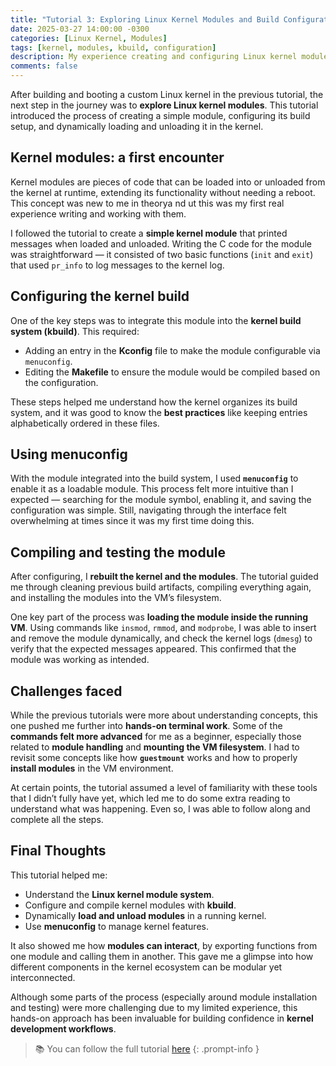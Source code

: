 ```yaml
---
title: "Tutorial 3: Exploring Linux Kernel Modules and Build Configuration"
date: 2025-03-27 14:00:00 -0300
categories: [Linux Kernel, Modules]
tags: [kernel, modules, kbuild, configuration]
description: My experience creating and configuring Linux kernel modules as part of the Free and Open Source Software Development course at USP.
comments: false
---
```


After building and booting a custom Linux kernel in the previous tutorial, the next step in the journey was to **explore Linux kernel modules**. This tutorial introduced the process of creating a simple module, configuring its build setup, and dynamically loading and unloading it in the kernel.

## Kernel modules: a first encounter

Kernel modules are pieces of code that can be loaded into or unloaded from the kernel at runtime, extending its functionality without needing a reboot. This concept was new to me in theorya nd ut this was my first real experience writing and working with them.

I followed the tutorial to create a **simple kernel module** that printed messages when loaded and unloaded. Writing the C code for the module was straightforward — it consisted of two basic functions (`init` and `exit`) that used `pr_info` to log messages to the kernel log.

## Configuring the kernel build

One of the key steps was to integrate this module into the **kernel build system (kbuild)**. This required:

- Adding an entry in the **Kconfig** file to make the module configurable via `menuconfig`.
- Editing the **Makefile** to ensure the module would be compiled based on the configuration.

These steps helped me understand how the kernel organizes its build system, and it was good to know the **best practices** like keeping entries alphabetically ordered in these files.

## Using menuconfig

With the module integrated into the build system, I used **`menuconfig`** to enable it as a loadable module. This process felt more intuitive than I expected — searching for the module symbol, enabling it, and saving the configuration was simple. Still, navigating through the interface felt overwhelming at times since it was my first time doing this.

## Compiling and testing the module

After configuring, I **rebuilt the kernel and the modules**. The tutorial guided me through cleaning previous build artifacts, compiling everything again, and installing the modules into the VM’s filesystem.

One key part of the process was **loading the module inside the running VM**. Using commands like `insmod`, `rmmod`, and `modprobe`, I was able to insert and remove the module dynamically, and check the kernel logs (`dmesg`) to verify that the expected messages appeared. This confirmed that the module was working as intended.

## Challenges faced

While the previous tutorials were more about understanding concepts, this one pushed me further into **hands-on terminal work**. Some of the **commands felt more advanced** for me as a beginner, especially those related to **module handling** and **mounting the VM filesystem**. I had to revisit some concepts like how **`guestmount`** works and how to properly **install modules** in the VM environment.

At certain points, the tutorial assumed a level of familiarity with these tools that I didn’t fully have yet, which led me to do some extra reading to understand what was happening. Even so, I was able to follow along and complete all the steps.

## Final Thoughts

This tutorial helped me:

- Understand the **Linux kernel module system**.
- Configure and compile kernel modules with **kbuild**.
- Dynamically **load and unload modules** in a running kernel.
- Use **menuconfig** to manage kernel features.

It also showed me how **modules can interact**, by exporting functions from one module and calling them in another. This gave me a glimpse into how different components in the kernel ecosystem can be modular yet interconnected.

Although some parts of the process (especially around module installation and testing) were more challenging due to my limited experience, this hands-on approach has been invaluable for building confidence in **kernel development workflows**.

> 📚 You can follow the full tutorial [here](https://flusp.ime.usp.br/kernel/kernel-modules/)
{: .prompt-info }